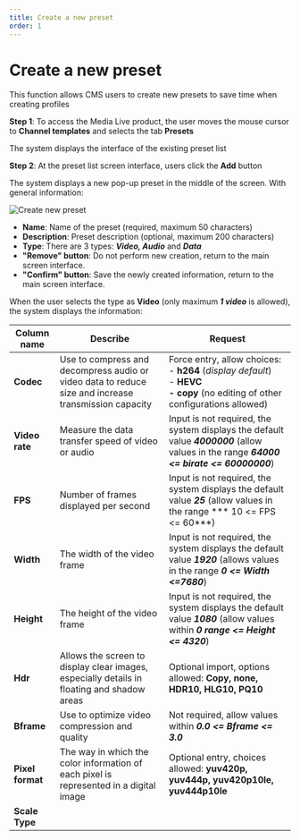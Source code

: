 ```yaml
---
title: Create a new preset
order: 1
---
```


# Create a new preset

This function allows CMS users to create new presets to save time when creating profiles

**Step 1**: To access the Media Live product, the user moves the mouse cursor to **Channel templates** and selects the tab **Presets**

The system displays the interface of the existing preset list

**Step 2**: At the preset list screen interface, users click the **Add** button

The system displays a new pop-up preset in the middle of the screen. With general information:

![Create new preset](/images/media-live/preset/create-preset.png)

- **Name**: Name of the preset (required, maximum 50 characters)
- **Description**: Preset description (optional, maximum 200 characters)
- **Type**: There are 3 types: _**Video, Audio**_ and _**Data**_
- **"Remove" button**: Do not perform new creation, return to the main screen interface.
- **"Confirm" button**: Save the newly created information, return to the main screen interface.

When the user selects the type as **Video** (only maximum _**1 video**_ is allowed), the system displays the information:

| **Column name**          | **Describe**                                                                                         | **Request**                                                                                                                                                                  |
| ------------------------ | ---------------------------------------------------------------------------------------------------- | ---------------------------------------------------------------------------------------------------------------------------------------------------------------------------- |
| **Codec**                | Use to compress and decompress audio or video data to reduce size and increase transmission capacity | Force entry, allow choices: <br/>- **h264** (_display default_)<br/>- **HEVC<br/>- copy** (no editing of other configurations allowed) |
| **Video rate**           | Measure the data transfer speed of video or audio                                                    | Input is not required, the system displays the default value _**4000000**_ (allow values in the range _**64000 <= birate <= 60000000**_)                  |
| **FPS**                  | Number of frames displayed per second                                                                | Input is not required, the system displays the default value _**25**_ (allow values in the range \*\*\* 10 <= FPS <= 60\*\*\*)                            |
| **Width**                | The width of the video frame                                                                         | Input is not required, the system displays the default value _**1920**_ (allows values in the range _**0 <= Width <=7680**_)                              |
| **Height**               | The height of the video frame                                                                        | Input is not required, the system displays the default value _**1080**_ (allow values within _**0 range <= Height <= 4320**_)                             |
| **Hdr**                  | Allows the screen to display clear images, especially details in floating and shadow areas           | Optional import, options allowed: **Copy, none, HDR10, HLG10, PQ10**                                                                                                         |
| **Bframe**               | Use to optimize video compression and quality                                                        | Not required, allow values within _**0.0 <= Bframe <= 3.0**_                                                                                                                 |
| **Pixel format**         | The way in which the color information of each pixel is represented in a digital image               | Optional entry, choices allowed: **yuv420p, yuv444p, yuv420p10le, yuv444p10le**                                                                                              |
| **Scale Type**          
